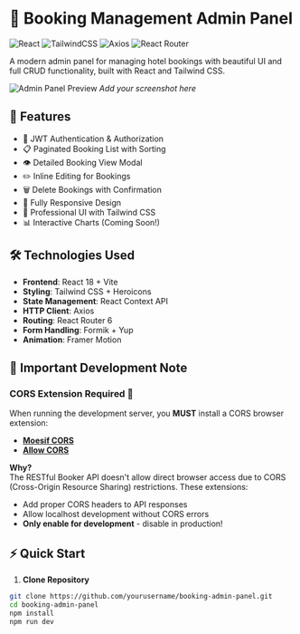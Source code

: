 # 🚀 Booking Management Admin Panel

![React](https://img.shields.io/badge/React-18.2.0-blue?logo=react)
![TailwindCSS](https://img.shields.io/badge/TailwindCSS-3.3.0-06B6D4?logo=tailwind-css)
![Axios](https://img.shields.io/badge/Axios-1.5.0-671ddf)
![React Router](https://img.shields.io/badge/React_Router-6.15.0-CA4245?logo=react-router)

A modern admin panel for managing hotel bookings with beautiful UI and full CRUD functionality, built with React and Tailwind CSS.

![Admin Panel Preview](https://via.placeholder.com/800x400.png?text=Booking+Management+Demo) 
*Add your screenshot here*

## 🌟 Features

- 🔐 JWT Authentication & Authorization
- 📋 Paginated Booking List with Sorting
- 👁️ Detailed Booking View Modal
- ✏️ Inline Editing for Bookings
- 🗑️ Delete Bookings with Confirmation
- 📱 Fully Responsive Design
- 🎨 Professional UI with Tailwind CSS
- 📊 Interactive Charts (Coming Soon!)

## 🛠️ Technologies Used

- **Frontend**: React 18 + Vite
- **Styling**: Tailwind CSS + Heroicons
- **State Management**: React Context API
- **HTTP Client**: Axios
- **Routing**: React Router 6
- **Form Handling**: Formik + Yup
- **Animation**: Framer Motion

## 🚨 Important Development Note

### CORS Extension Required 🔧
When running the development server, you **MUST** install a CORS browser extension:
- **[Moesif CORS](https://chrome.google.com/webstore/detail/moesif-origin-cors-change/digfbfaphojjndkpccljibejjbppifbc)**
- **[Allow CORS](https://chrome.google.com/webstore/detail/allow-cors-access-control/lhobafahddgcelffkeicbaginigeejlf)**

**Why?**  
The RESTful Booker API doesn't allow direct browser access due to CORS (Cross-Origin Resource Sharing) restrictions. These extensions:
- Add proper CORS headers to API responses
- Allow localhost development without CORS errors
- **Only enable for development** - disable in production!

## ⚡ Quick Start

1. **Clone Repository**
```bash
git clone https://github.com/yourusername/booking-admin-panel.git
cd booking-admin-panel
npm install
npm run dev